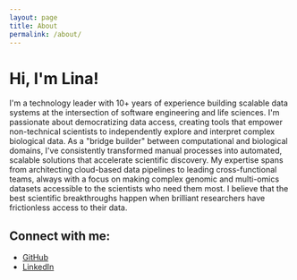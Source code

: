 ```yaml
---
layout: page
title: About
permalink: /about/
---
```


# Hi, I'm Lina!


I'm a technology leader with 10+ years of experience building scalable data systems at the intersection of software engineering and life sciences. I'm passionate about democratizing data access, creating tools that empower non-technical scientists to independently explore and interpret complex biological data. As a "bridge builder" between computational and biological domains, I've consistently transformed manual processes into automated, scalable solutions that accelerate scientific discovery. My expertise spans from architecting cloud-based data pipelines to leading cross-functional teams, always with a focus on making complex genomic and multi-omics datasets accessible to the scientists who need them most. I believe that the best scientific breakthroughs happen when brilliant researchers have frictionless access to their data.

## Connect with me:
- [GitHub](https://github.com/lfaller)
- [LinkedIn](https://linkedin.com/in/linafaller)
